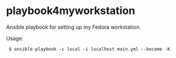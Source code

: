 # playbook4myworkstation
Ansible playbook for setting up my Fedora workstation.


Usage:

``` $ ansible-playbook -c local -i localhost main.yml --become -K```